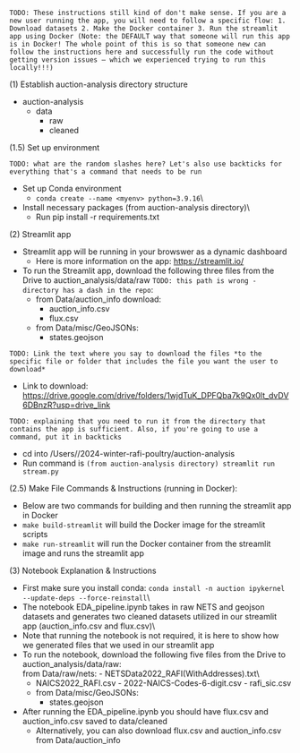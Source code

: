 `TODO: These instructions still kind of don't make sense. If you are a new user running the app, you will need to follow a specific flow: 1. Download datasets 2. Make the Docker container 3. Run the streamlit app using Docker (Note: the DEFAULT way that someone will run this app is in Docker! The whole point of this is so that someone new can follow the instructions here and successfully run the code without getting version issues — which we experienced trying to run this locally!!!)`

(1) Establish auction-analysis directory structure

- auction-analysis
  - data
    - raw
    - cleaned

(1.5) Set up environment

`TODO: what are the random slashes here? Let's also use backticks for everything that's a command that needs to be run`

- Set up Conda environment
  - `conda create --name <myenv> python=3.9.16`\
- Install necessary packages (from auction-analysis directory)\
  - Run pip install -r requirements.txt

(2) Streamlit app

- Streamlit app will be running in your browswer as a dynamic dashboard
  - Here is more information on the app: https://streamlit.io/
- To run the Streamlit app, download the following three files from the Drive to auction_analysis/data/raw `TODO: this path is wrong - directory has a dash in the repo`:
  - from Data/auction_info download:
    - auction_info.csv
    - flux.csv
  - from Data/misc/GeoJSONs:
    - states.geojson

`TODO: Link the text where you say to download the files *to the specific file or folder that includes the file you want the user to download* `

- Link to download: https://drive.google.com/drive/folders/1wjdTuK_DPFQba7k9Qx0lt_dvDV6DBnzR?usp=drive_link

`TODO: explaining that you need to run it from the directory that contains the app is sufficient. Also, if you're going to use a command, put it in backticks`

- cd into /Users/<username>/2024-winter-rafi-poultry/auction-analysis
- Run command is `(from auction-analysis directory) streamlit run stream.py`

(2.5) Make File Commands & Instructions (running in Docker):

- Below are two commands for building and then running the streamlit app in Docker
- `make build-streamlit` will build the Docker image for the streamlit scripts
- `make run-streamlit` will run the Docker container from the streamlit image and runs the streamlit app

(3) Notebook Explanation & Instructions

- First make sure you install conda: `conda install -n auction ipykernel --update-deps --force-reinstall`\
- The notebook EDA_pipeline.ipynb takes in raw NETS and geojson datasets and generates two cleaned datasets utilized in our streamlit app (auction_info.csv and flux.csv)\
- Note that running the notebook is not required, it is here to show how we generated files that we used in our streamlit app
- To run the notebook, download the following five files from the Drive to auction_analysis/data/raw:\
   from Data/raw/nets: - NETSData2022_RAFI(WithAddresses).txt\
  - NAICS2022_RAFI.csv - 2022-NAICS-Codes-6-digit.csv - rafi_sic.csv
  - from Data/misc/GeoJSONs:
    - states.geojson
- After running the EDA_pipeline.ipynb you should have flux.csv and auction_info.csv saved to data/cleaned
  - Alternatively, you can also download flux.csv and auction_info.csv from Data/auction_info

